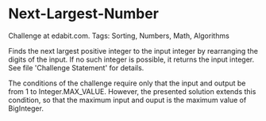 
# Next-Largest-Number

Challenge at edabit.com. Tags: Sorting, Numbers, Math, Algorithms

Finds the next largest positive integer to the input integer by rearranging the digits of the input. If no such integer is possible, it returns the input integer. See file 'Challenge Statement' for details. 

The conditions of the challenge require only that the input and output be from 1 to Integer.MAX_VALUE. However, the presented solution extends this condition, so that the maximum input and ouput is the maximum value of BigInteger.
